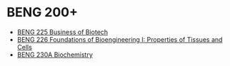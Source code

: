 # BENG 200+
  * [BENG 225 Business of Biotech](/Department/BENG/BENG200+/BENG225.md)
  * [BENG 226 Foundations of Bioengineering I: Properties of Tissues and Cells](/Department/BENG/BENG200+/BENG226.md)
  * [BENG 230A Biochemistry](/Department/BENG/BENG200+/BENG230A.md)
